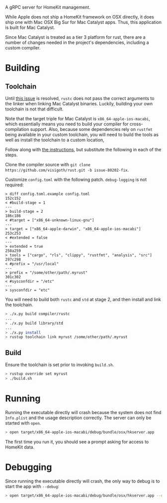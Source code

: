 A gRPC server for HomeKit management.

While Apple does not ship a HomeKit framework on OSX directly, it does ship one with Mac OSX Big Sur for Mac Catalyst apps. Thus, this application is built for Mac Catalyst.

Since Mac Catalyst is treated as a tier 3 platform for rust, there are a number of changes needed in the project's dependencies, including a custom compiler.

# Building

## Toolchain

Until [this issue](https://github.com/rust-lang/rust/pull/80215) is resolved, `rustc` does not pass the correct arguments to the linker when linking Mac Catalyst binaries. Luckily, building your own toolchain is not that difficult.

Note that the target triple for Mac Catalyst is `x86_64-apple-ios-macabi`, which essentially means you need to build your compiler for cross-compilation support. Also, because some dependencies rely on `rustfmt` being available in your custom toolchain, you will need to build the tools as well as install the toolchain to a custom location, 

Follow along with [the instructions](https://rustc-dev-guide.rust-lang.org/building/how-to-build-and-run.html), but substitute the following in each of the steps.

Clone the compiler source with `git clone https://github.com/visigoth/rust.git -b issue-80202-fix`.

Customize `config.toml` with the following patch. `debug-logging` is not required:

```
> diff config.toml.example config.toml
152c152
< #build-stage = 1
---
> build-stage = 2
186c186
< #target = ["x86_64-unknown-linux-gnu"]
---
> target = ["x86_64-apple-darwin", "x86_64-apple-ios-macabi"]
253c253
< #extended = false
---
> extended = true
258a259
> tools = ["cargo", "rls", "clippy", "rustfmt", "analysis", "src"]
297c298
< #prefix = "/usr/local"
---
> prefix = "/some/other/path/.myrust"
301c302
< #sysconfdir = "/etc"
---
> sysconfdir = "etc"
```

You will need to build both `rustc` and `std` at stage 2, and then install and link the toolchain.

```bash
> ./x.py build compiler/rustc
...
> ./x.py build library/std
...
> ./x.py install
> rustup toolchain link myrust /some/other/path/.myrust
```

## Build

Ensure the toolchain is set prior to invoking `build.sh`.

```bash
> rustup override set myrust
> ./build.sh
```

# Running

Running the executable directly will crash because the system does not find `Info.plist` and the usage description correctly. The server can only be started with `open`.

```bash
> open target/x86_64-apple-ios-macabi/debug/bundle/osx/hkserver.app
```

The first time you run it, you should see a prompt asking for access to HomeKit data.

# Debugging

Since running the executable directly will crash, the only way to debug is to start the app with `--debug`:

```bash
> open target/x86_64-apple-ios-macabi/debug/bundle/osx/hkserver.app --debug
```

